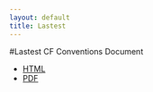 ```yaml
---
layout: default
title: Lastest
---
```


#Lastest CF Conventions Document

* [HTML](http://climate-forecast.github.io/1.6.html)
* [PDF](http://climate-forecast.github.io/documents/cf-conventions/1.6/cf-conventions.pdf)
